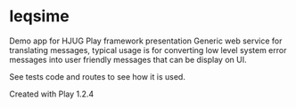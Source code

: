 leqsime
=======

Demo app for HJUG Play framework presentation
Generic web service for translating messages, typical usage is for converting low level system error messages into user friendly messages that can be display on UI.

See tests code and routes to see how it is used.

Created with Play 1.2.4
